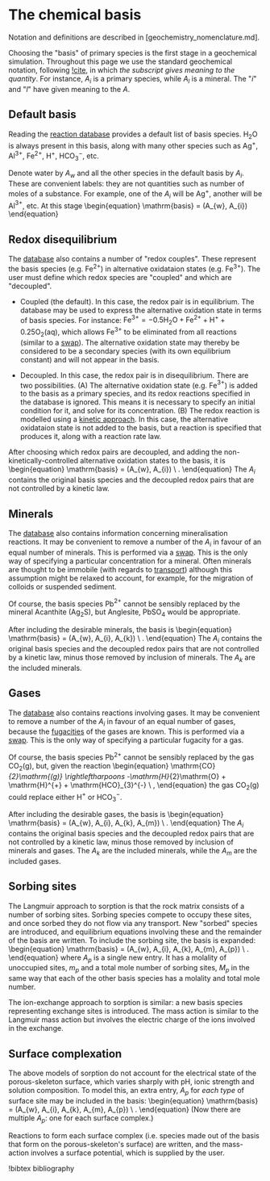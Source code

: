 # The chemical basis

Notation and definitions are described in [geochemistry_nomenclature.md].

Choosing the "basis" of primary species is the first stage in a geochemical simulation.  Throughout this page we use the standard geochemical notation, following [!cite](bethke_2007), in which *the subscript gives meaning to the quantity*.  For instance, $A_{i}$ is a primary species, while $A_{l}$ is a mineral.  The "$i$" and "$l$" have given meaning to the $A$.

## Default basis

Reading the [reaction database](database.md) provides a default list of basis species.  H$_{2}$O is always present in this basis, along with many other species such as Ag$^{+}$, Al$^{3+}$, Fe$^{2+}$, H$^{+}$, HCO$_{3}^{-}$, etc.

Denote water by $A_{w}$ and all the other species in the default basis by $A_{i}$.  These are convenient labels: they are not quantities such as number of moles of a substance.  For example, one of the $A_{i}$ will be Ag$^{+}$, another will be Al$^{3+}$, etc.  At this stage
\begin{equation}
\mathrm{basis} = (A_{w}, A_{i})
\end{equation}

## Redox disequilibrium

The [database](database.md) also contains a number of "redox couples".  These represent the basis species (e.g. Fe$^{2+}$) in alternative oxidataion states (e.g. Fe$^{3+}$).  The user must define which redox species are "coupled" and which are "decoupled".

- Coupled (the default).  In this case, the redox pair is in equilibrium.  The database may be used to express the alternative oxidation state in terms of basis species.  For instance: $\mathrm{Fe}^{3+}= -0.5\mathrm{H}_{2}\mathrm{O} + \mathrm{Fe}^{2+} + \mathrm{H}^{+} + 0.25\mathrm{O}_{2}\mathrm{(aq)}$, which allows Fe$^{3+}$ to be eliminated from all reactions (similar to a [swap](swap.md)).  The alternative oxidation state may thereby be considered to be a secondary species (with its own equilibrium constant) and will not appear in the basis.

- Decoupled.  In this case, the redox pair is in disequilibrium.  There are two possibilities.  (A) The alternative oxidation state (e.g. Fe$^{3+}$) is added to the basis as a primary species, and its redox reactions specified in the database is ignored.  This means it is necessary to specify an initial condition for it, and solve for its concentration.  (B) The redox reaction is modelled using a [kinetic approach](kinetics.md).  In this case, the alternative oxidataion state is not added to the basis, but a reaction is specified that produces it, along with a reaction rate law.

After choosing which redox pairs are decoupled, and adding the non-kinetically-controlled alternative oxidation states to the basis, it is
\begin{equation}
\mathrm{basis} = (A_{w}, A_{i}) \ .
\end{equation}
The $A_{i}$ contains the original basis species and the decoupled redox pairs that are not controlled by a kinetic law.

## Minerals

The [database](database.md) also contains information concerning mineralisation reactions.  It may be convenient to remove a number of the $A_{i}$ in favour of an equal number of minerals.  This is performed via a [swap](swap.md).  This is the only way of specifying a particular concentration for a mineral.  Often minerals are thought to be immobile (with regards to [transport](transport.md)) although this assumption might be relaxed to account, for example, for the migration of colloids or suspended sediment.

Of course, the basis species Pb$^{2+}$ cannot be sensibly replaced by the mineral Acanthite (Ag$_{2}$S), but Anglesite, PbSO$_{4}$ would be appropriate.

After including the desirable minerals, the basis is
\begin{equation}
\mathrm{basis} = (A_{w}, A_{i}, A_{k}) \ .
\end{equation}
The $A_{i}$ contains the original basis species and the decoupled redox pairs that are not controlled by a kinetic law, minus those removed by inclusion of minerals.  The $A_{k}$ are the included minerals.

## Gases

The [database](database.md) also contains reactions involving gases.  It may be convenient to remove a number of the $A_{i}$ in favour of an equal number of gases, because the [fugacities](fugacity.md) of the gases are known.  This is performed via a [swap](swap.md).  This is the only way of specifying a particular fugacity for a gas.

Of course, the basis species Pb$^{2+}$ cannot be sensibly replaced by the gas CO$_{2}$(g), but, given the reaction
\begin{equation}
\mathrm{CO}_{2}\mathrm{(g)} \rightleftharpoons -\mathrm{H}_{2}\mathrm{O} + \mathrm{H}^{+} + \mathrm{HCO}_{3}^{-} \ ,
\end{equation}
the gas CO$_{2}$(g) could replace either H$^{+}$ or HCO$_{3}^{-}$.

After including the desirable gases, the basis is
\begin{equation}
\mathrm{basis} = (A_{w}, A_{i}, A_{k}, A_{m}) \ .
\end{equation}
The $A_{i}$ contains the original basis species and the decoupled redox pairs that are not controlled by a kinetic law, minus those removed by inclusion of minerals and gases.  The $A_{k}$ are the included minerals, while the $A_{m}$ are the included gases.


## Sorbing sites

The Langmuir approach to sorption is that the rock matrix consists of a number of sorbing sites.  Sorbing species compete to occupy these sites, and once sorbed they do not flow via any transport.  New "sorbed" species are introduced, and equilibrium equations involving these and the remainder of the basis are written.  To include the sorbing site, the basis is expanded:
\begin{equation}
\mathrm{basis} = (A_{w}, A_{i}, A_{k}, A_{m}, A_{p}) \ .
\end{equation}
where $A_{p}$ is a single new entry.  It has a molality of unoccupied sites, $m_{p}$ and a total mole number of sorbing sites, $M_{p}$ in the same way that each of the other basis species has a molality and total mole number.

The ion-exchange approach to sorption is similar: a new basis species representing exchange sites is introduced.  The mass action is similar to the Langmuir mass action but involves the electric charge of the ions involved in the exchange.

## Surface complexation

The above models of sorption do not account for the electrical state of the porous-skeleton surface, which varies sharply with pH, ionic strength and solution composition.  To model this, an extra entry, $A_{p}$ for *each type* of surface site may be included in the basis:
\begin{equation}
\mathrm{basis} = (A_{w}, A_{i}, A_{k}, A_{m}, A_{p}) \ .
\end{equation}
(Now there are multiple $A_{p}$: one for each surface complex.)

Reactions to form each surface complex (i.e. species made out of the basis that form on the porous-skeleton's surface) are written, and the mass-action involves a surface potential, which is supplied by the user.

!bibtex bibliography
